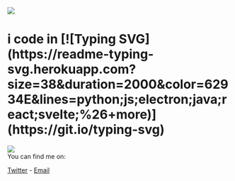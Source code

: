 
<img src="https://github.com/hmmlaple/hmmlaple/blob/main/header.png"> </img>
<h1> i code in [![Typing SVG](https://readme-typing-svg.herokuapp.com?size=38&duration=2000&color=62934E&lines=python;js;electron;java;react;svelte;%26+more)](https://git.io/typing-svg) </h1>
<img src="https://github-readme-stats.vercel.app/api?username=hmmlaple&show_icons=true&line_height=45&include_all_commits=true" />
<br>
  You can find me on:
  
  [Twitter](https://twitter.com/hmmlopl) - [Email](mailto:hmmlopl@hmmlopl.net)
  <br>
  <br>
  <br>
</div>
